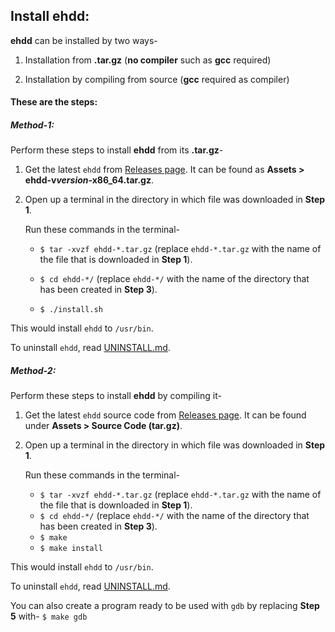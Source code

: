 ## Install ehdd:

**ehdd** can be installed by two ways-

1. Installation from **.tar.gz** (**no compiler** such as **gcc** required)

2. Installation by compiling from source (**gcc** required as compiler)

#### These are the steps:

##### Method-1:

Perform these steps to install **ehdd** from its **.tar.gz**-

1. Get the latest `ehdd` from [Releases page](https://github.com/lakshayrohila/ehdd/releases). It can be found as **Assets > ehdd-v*version*-x86_64.tar.gz**.

2. Open up a terminal in the directory in which file was downloaded in **Step 1**.
   
   Run these commands in the terminal-
   
   - `$ tar -xvzf ehdd-*.tar.gz` (replace `ehdd-*.tar.gz` with the name of the file that is downloaded in **Step 1**).
   
   - `$ cd ehdd-*/` (replace `ehdd-*/` with the name of the directory that has been created in **Step 3**).
   
   - `$ ./install.sh`

This would install `ehdd` to `/usr/bin`.

To uninstall `ehdd`, read [UNINSTALL.md](./UNINSTALL.md).

##### Method-2:

Perform these steps to install **ehdd** by compiling it-

1. Get the latest `ehdd` source code from [Releases page](https://github.com/lakshayrohila/ehdd/releases). It can be found under **Assets > Source Code (tar.gz)**.

2. Open up a terminal in the directory in which file was downloaded in **Step 1**.
   
   Run these commands in the terminal-
   
   - `$ tar -xvzf ehdd-*.tar.gz` (replace `ehdd-*.tar.gz` with the name of the file that is downloaded in **Step 1**).
   - `$ cd ehdd-*/` (replace `ehdd-*/` with the name of the directory that has been created in **Step 3**).
   - `$ make`
   - `$ make install`

This would install `ehdd` to `/usr/bin`.

To uninstall `ehdd`, read [UNINSTALL.md](./UNINSTALL.md).

You can also create a program ready to be used with `gdb` by replacing **Step 5** with- `$ make gdb`
